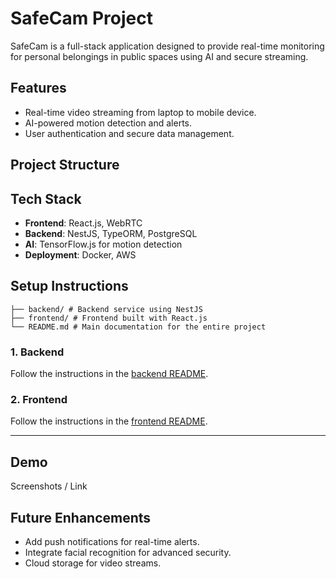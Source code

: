 # SafeCam Project

SafeCam is a full-stack application designed to provide real-time monitoring for personal belongings in public spaces using AI and secure streaming.

## Features

- Real-time video streaming from laptop to mobile device.
- AI-powered motion detection and alerts.
- User authentication and secure data management.

## Project Structure

## Tech Stack

- **Frontend**: React.js, WebRTC
- **Backend**: NestJS, TypeORM, PostgreSQL
- **AI**: TensorFlow.js for motion detection
- **Deployment**: Docker, AWS

## Setup Instructions

```
├── backend/ # Backend service using NestJS
├── frontend/ # Frontend built with React.js
└── README.md # Main documentation for the entire project
```

### 1. Backend

Follow the instructions in the [backend README](./backend/README.md).

### 2. Frontend

Follow the instructions in the [frontend README](./frontend/README.md).

---

## Demo

Screenshots / Link

## Future Enhancements

- Add push notifications for real-time alerts.
- Integrate facial recognition for advanced security.
- Cloud storage for video streams.
